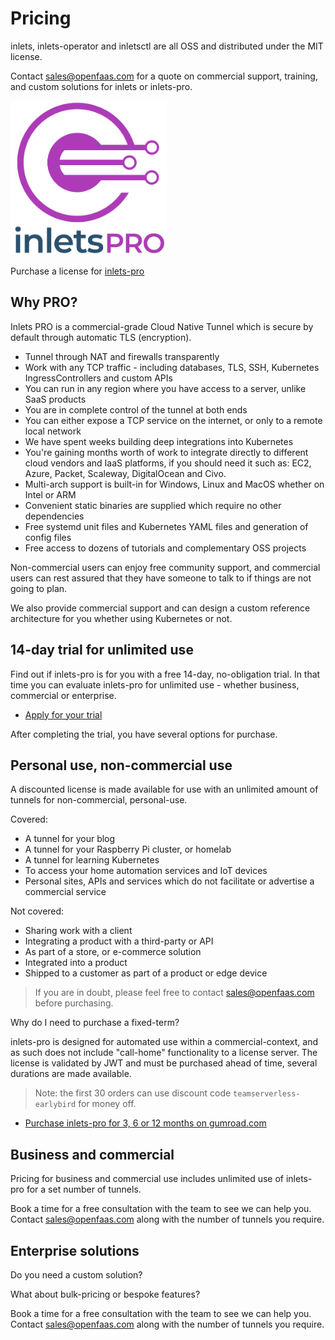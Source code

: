 # Pricing

inlets, inlets-operator and inletsctl are all OSS and distributed under the MIT license.

Contact [sales@openfaas.com](mailto:sales@openfaas.com) for a quote on commercial support, training, and custom solutions for inlets or inlets-pro.

<img src="../images/inlets-pro-purple.png" width="250px">

Purchase a license for [inlets-pro](https://github.com/inlets/inlets-pro/)

## Why PRO?

Inlets PRO is a commercial-grade Cloud Native Tunnel which is secure by default through automatic TLS (encryption).

* Tunnel through NAT and firewalls transparently
* Work with any TCP traffic - including databases, TLS, SSH, Kubernetes IngressControllers and custom APIs
* You can run in any region where you have access to a server, unlike SaaS products
* You are in complete control of the tunnel at both ends
* You can either expose a TCP service on the internet, or only to a remote local network 
* We have spent weeks building deep integrations into Kubernetes
* You're gaining months worth of work to integrate directly to different cloud vendors and IaaS platforms, if you should need it such as: EC2, Azure, Packet, Scaleway, DigitalOcean and Civo.
* Multi-arch support is built-in for Windows, Linux and MacOS whether on Intel or ARM
* Convenient static binaries are supplied which require no other dependencies
* Free systemd unit files and Kubernetes YAML files and generation of config files
* Free access to dozens of tutorials and complementary OSS projects

Non-commercial users can enjoy free community support, and commercial users can rest assured that they have someone to talk to if things are not going to plan.

We also provide commercial support and can design a custom reference architecture for you whether using Kubernetes or not.

## 14-day trial for unlimited use

Find out if inlets-pro is for you with a free 14-day, no-obligation trial. In that time you can evaluate inlets-pro for unlimited use - whether business, commercial or enterprise.

* [Apply for your trial](https://github.com/inlets/inlets-pro#getting-a-license-key)

After completing the trial, you have several options for purchase.

## Personal use, non-commercial use

A discounted license is made available for use with an unlimited amount of tunnels for non-commercial, personal-use.

Covered:

* A tunnel for your blog
* A tunnel for your Raspberry Pi cluster, or homelab
* A tunnel for learning Kubernetes
* To access your home automation services and IoT devices
* Personal sites, APIs and services which do not facilitate or advertise a commercial service

Not covered:

* Sharing work with a client
* Integrating a product with a third-party or API
* As part of a store, or e-commerce solution
* Integrated into a product
* Shipped to a customer as part of a product or edge device

> If you are in doubt, please feel free to contact [sales@openfaas.com](mailto:sales@openfaas.com) before purchasing.

Why do I need to purchase a fixed-term?

inlets-pro is designed for automated use within a commercial-context, and as such does not include "call-home" functionality to a license server. The license is validated by JWT and must be purchased ahead of time, several durations are made available.

> Note: the first 30 orders can use discount code `teamserverless-earlybird` for money off.

* [Purchase inlets-pro for 3, 6 or 12 months on gumroad.com](https://gumroad.com/openfaas)

## Business and commercial

Pricing for business and commercial use includes unlimited use of inlets-pro for a set number of tunnels.

Book a time for a free consultation with the team to see we can help you. Contact [sales@openfaas.com](mailto:sales@openfaas.com) along with the number of tunnels you require.

## Enterprise solutions

Do you need a custom solution?

What about bulk-pricing or bespoke features?

Book a time for a free consultation with the team to see we can help you. Contact [sales@openfaas.com](mailto:sales@openfaas.com) along with the number of tunnels you require.
